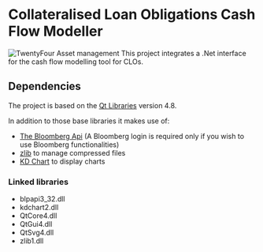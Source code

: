 # Collateralised Loan Obligations Cash Flow Modeller
![TwentyFour Asset management](http://www.twentyfouram.com/sites/all/themes/twentyfourasset/images/logo.jpg)
This project integrates a .Net interface for the cash flow modelling tool for CLOs.

## Dependencies
The project is based on the [Qt Libraries](http://qt-project.org/) version 4.8.

In addition to those base libraries it makes use of:

- [The Bloomberg Api](http://www.openbloomberg.com/open-api/) (A Bloomberg login is required only if you wish to use Bloomberg functionalities)
- [zlib](http://www.zlib.net/) to manage compressed files
- [KD Chart](http://www.kdab.com/kdab-products/kd-chart/) to display charts

### Linked libraries
- blpapi3_32.dll
- kdchart2.dll
- QtCore4.dll
- QtGui4.dll
- QtSvg4.dll
- zlib1.dll